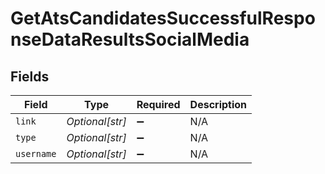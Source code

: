 # GetAtsCandidatesSuccessfulResponseDataResultsSocialMedia


## Fields

| Field              | Type               | Required           | Description        |
| ------------------ | ------------------ | ------------------ | ------------------ |
| `link`             | *Optional[str]*    | :heavy_minus_sign: | N/A                |
| `type`             | *Optional[str]*    | :heavy_minus_sign: | N/A                |
| `username`         | *Optional[str]*    | :heavy_minus_sign: | N/A                |